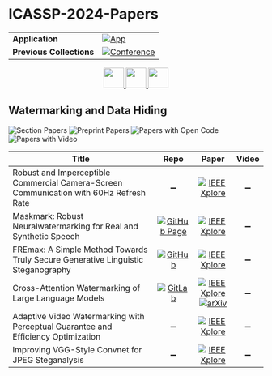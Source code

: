 # ICASSP-2024-Papers

<table>
    <tr>
        <td><strong>Application</strong></td>
        <td>
            <a href="https://huggingface.co/spaces/DmitryRyumin/NewEraAI-Papers" style="float:left;">
                <img src="https://img.shields.io/badge/🤗-NewEraAI--Papers-FFD21F.svg" alt="App" />
            </a>
        </td>
    </tr>
    <tr>
        <td><strong>Previous Collections</strong></td>
        <td>
            <a href="https://github.com/DmitryRyumin/ICASSP-2023-24-Papers/blob/main/README_2023.md">
                <img src="http://img.shields.io/badge/ICASSP-2023-0073AE.svg" alt="Conference">
            </a>
        </td>
    </tr>
</table>

<div align="center">
    <a href="https://github.com/DmitryRyumin/ICASSP-2023-24-Papers/blob/main/sections/2024/main/SLP-L3.md">
        <img src="https://cdn.jsdelivr.net/gh/DmitryRyumin/NewEraAI-Papers@main/images/left.svg" width="40" alt="" />
    </a>
    <a href="https://github.com/DmitryRyumin/ICASSP-2023-24-Papers/">
        <img src="https://cdn.jsdelivr.net/gh/DmitryRyumin/NewEraAI-Papers@main/images/home.svg" width="40" alt="" />
    </a>
    <a href="https://github.com/DmitryRyumin/ICASSP-2023-24-Papers/blob/main/sections/2024/main/SPTM-L1.md">
        <img src="https://cdn.jsdelivr.net/gh/DmitryRyumin/NewEraAI-Papers@main/images/right.svg" width="40" alt="" />
    </a>
</div>

## Watermarking and Data Hiding

![Section Papers](https://img.shields.io/badge/Section%20Papers-6-42BA16) ![Preprint Papers](https://img.shields.io/badge/Preprint%20Papers-1-b31b1b) ![Papers with Open Code](https://img.shields.io/badge/Papers%20with%20Open%20Code-2-1D7FBF) ![Papers with Video](https://img.shields.io/badge/Papers%20with%20Video-0-FF0000)

| **Title** | **Repo** | **Paper** | **Video** |
|-----------|:--------:|:---------:|:---------:|
| Robust and Imperceptible Commercial Camera-Screen Communication with 60Hz Refresh Rate | :heavy_minus_sign: | [![IEEE Xplore](https://img.shields.io/badge/IEEE-10446206-E4A42C.svg)](https://ieeexplore.ieee.org/document/10446206) | :heavy_minus_sign: |
| Maskmark: Robust Neuralwatermarking for Real and Synthetic Speech | [![GitHub Page](https://img.shields.io/badge/GitHub-Page-159957.svg)](https://interactiveaudiolab.github.io/project/maskmark.html) | [![IEEE Xplore](https://img.shields.io/badge/IEEE-10447253-E4A42C.svg)](https://ieeexplore.ieee.org/document/10447253) | :heavy_minus_sign: |
| FREmax: A Simple Method Towards Truly Secure Generative Linguistic Steganography | [![GitHub](https://img.shields.io/github/stars/ba0z1/FREmax?style=flat)](https://github.com/ba0z1/FREmax) | [![IEEE Xplore](https://img.shields.io/badge/IEEE-10446027-E4A42C.svg)](https://ieeexplore.ieee.org/document/10446027) | :heavy_minus_sign: |
| Cross-Attention Watermarking of Large Language Models | [![GitLab](https://img.shields.io/gitlab/stars/folbaeni/linguistic-watermark)](https://gitlab.com/folbaeni/linguistic-watermark) | [![IEEE Xplore](https://img.shields.io/badge/IEEE-10446397-E4A42C.svg)](https://ieeexplore.ieee.org/document/10446397) <br /> [![arXiv](https://img.shields.io/badge/arXiv-2401.06829-b31b1b.svg)](https://arxiv.org/abs/2401.06829) | :heavy_minus_sign: |
| Adaptive Video Watermarking with Perceptual Guarantee and Efficiency Optimization | :heavy_minus_sign: | [![IEEE Xplore](https://img.shields.io/badge/IEEE-10448317-E4A42C.svg)](https://ieeexplore.ieee.org/document/10448317) | :heavy_minus_sign: |
| Improving VGG-Style Convnet for JPEG Steganalysis | :heavy_minus_sign: | [![IEEE Xplore](https://img.shields.io/badge/IEEE-10447518-E4A42C.svg)](https://ieeexplore.ieee.org/document/10447518) | :heavy_minus_sign: |
